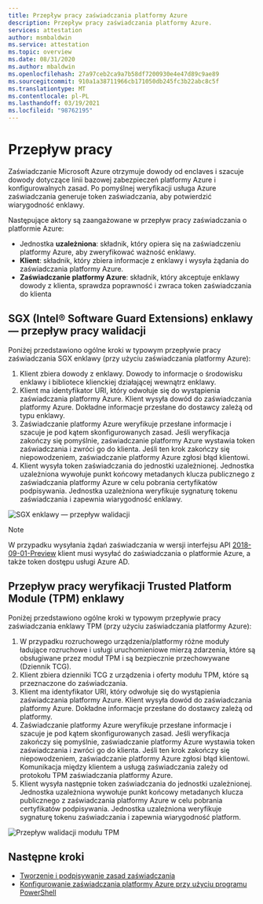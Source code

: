 ```yaml
---
title: Przepływ pracy zaświadczania platformy Azure
description: Przepływ pracy zaświadczania platformy Azure.
services: attestation
author: msmbaldwin
ms.service: attestation
ms.topic: overview
ms.date: 08/31/2020
ms.author: mbaldwin
ms.openlocfilehash: 27a97ceb2ca9a7b58df7200930e4e47d89c9ae89
ms.sourcegitcommit: 910a1a38711966cb171050db245fc3b22abc8c5f
ms.translationtype: MT
ms.contentlocale: pl-PL
ms.lasthandoff: 03/19/2021
ms.locfileid: "98762195"
---
```

# <a name="workflow"></a>Przepływ pracy

Zaświadczanie Microsoft Azure otrzymuje dowody od enclaves i szacuje dowody dotyczące linii bazowej zabezpieczeń platformy Azure i konfigurowalnych zasad. Po pomyślnej weryfikacji usługa Azure zaświadczania generuje token zaświadczania, aby potwierdzić wiarygodność enklawy.

Następujące aktory są zaangażowane w przepływ pracy zaświadczania o platformie Azure:

- Jednostka **uzależniona**: składnik, który opiera się na zaświadczeniu platformy Azure, aby zweryfikować ważność enklawy. 
- **Klient**: składnik, który zbiera informacje z enklawy i wysyła żądania do zaświadczania platformy Azure. 
- **Zaświadczanie platformy Azure**: składnik, który akceptuje enklawy dowody z klienta, sprawdza poprawność i zwraca token zaświadczania do klienta


## <a name="intel-software-guard-extensions-sgx-enclave-validation-work-flow"></a>SGX (Intel® Software Guard Extensions) enklawy — przepływ pracy walidacji

Poniżej przedstawiono ogólne kroki w typowym przepływie pracy zaświadczania SGX enklawy (przy użyciu zaświadczania platformy Azure):

1. Klient zbiera dowody z enklawy. Dowody to informacje o środowisku enklawy i bibliotece klienckiej działającej wewnątrz enklawy.
1. Klient ma identyfikator URI, który odwołuje się do wystąpienia zaświadczania platformy Azure. Klient wysyła dowód do zaświadczania platformy Azure. Dokładne informacje przesłane do dostawcy zależą od typu enklawy.
1. Zaświadczanie platformy Azure weryfikuje przesłane informacje i szacuje je pod kątem skonfigurowanych zasad. Jeśli weryfikacja zakończy się pomyślnie, zaświadczanie platformy Azure wystawia token zaświadczania i zwróci go do klienta. Jeśli ten krok zakończy się niepowodzeniem, zaświadczanie platformy Azure zgłosi błąd klientowi. 
1. Klient wysyła token zaświadczania do jednostki uzależnionej. Jednostka uzależniona wywołuje punkt końcowy metadanych klucza publicznego z zaświadczania platformy Azure w celu pobrania certyfikatów podpisywania. Jednostka uzależniona weryfikuje sygnaturę tokenu zaświadczania i zapewnia wiarygodność enklawy. 

![SGX enklawy — przepływ walidacji](./media/sgx-validation-flow.png)

> [!Note]
> W przypadku wysyłania żądań zaświadczania w wersji interfejsu API [2018-09-01-Preview](https://github.com/Azure/azure-rest-api-specs/tree/master/specification/attestation/data-plane/Microsoft.Attestation/stable/2018-09-01-preview) klient musi wysyłać do zaświadczania o platformie Azure, a także token dostępu usługi Azure AD.

## <a name="trusted-platform-module-tpm-enclave-validation-work-flow"></a>Przepływ pracy weryfikacji Trusted Platform Module (TPM) enklawy

Poniżej przedstawiono ogólne kroki w typowym przepływie pracy zaświadczania enklawy TPM (przy użyciu zaświadczania platformy Azure):

1.  W przypadku rozruchowego urządzenia/platformy różne moduły ładujące rozruchowe i usługi uruchomieniowe mierzą zdarzenia, które są obsługiwane przez moduł TPM i są bezpiecznie przechowywane (Dziennik TCG).
2.  Klient zbiera dzienniki TCG z urządzenia i oferty modułu TPM, które są przeznaczone do zaświadczania.
3.  Klient ma identyfikator URI, który odwołuje się do wystąpienia zaświadczania platformy Azure. Klient wysyła dowód do zaświadczania platformy Azure. Dokładne informacje przesłane do dostawcy zależą od platformy.
4.  Zaświadczanie platformy Azure weryfikuje przesłane informacje i szacuje je pod kątem skonfigurowanych zasad. Jeśli weryfikacja zakończy się pomyślnie, zaświadczanie platformy Azure wystawia token zaświadczania i zwróci go do klienta. Jeśli ten krok zakończy się niepowodzeniem, zaświadczanie platformy Azure zgłosi błąd klientowi. Komunikacja między klientem a usługą zaświadczania zależy od protokołu TPM zaświadczania platformy Azure.
5.  Klient wysyła następnie token zaświadczania do jednostki uzależnionej. Jednostka uzależniona wywołuje punkt końcowy metadanych klucza publicznego z zaświadczania platformy Azure w celu pobrania certyfikatów podpisywania. Jednostka uzależniona weryfikuje sygnaturę tokenu zaświadczania i zapewnia wiarygodność platform.

![Przepływ walidacji modułu TPM](./media/tpm-validation-flow.png)

## <a name="next-steps"></a>Następne kroki
- [Tworzenie i podpisywanie zasad zaświadczania](author-sign-policy.md)
- [Konfigurowanie zaświadczania platformy Azure przy użyciu programu PowerShell](quickstart-powershell.md)
